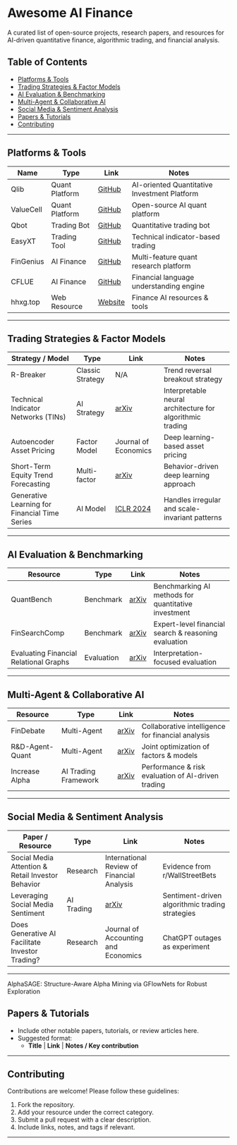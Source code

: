 # Awesome AI Finance

A curated list of open-source projects, research papers, and resources for AI-driven quantitative finance, algorithmic trading, and financial analysis.

## Table of Contents

- [Platforms & Tools](#platforms--tools)
- [Trading Strategies & Factor Models](#trading-strategies--factor-models)
- [AI Evaluation & Benchmarking](#ai-evaluation--benchmarking)
- [Multi-Agent & Collaborative AI](#multi-agent--collaborative-ai)
- [Social Media & Sentiment Analysis](#social-media--sentiment-analysis)
- [Papers & Tutorials](#papers--tutorials)
- [Contributing](#contributing)

---

## Platforms & Tools

| Name | Type | Link | Notes |
|------|------|------|-------|
| Qlib | Quant Platform | [GitHub](https://github.com/microsoft/qlib) | AI-oriented Quantitative Investment Platform |
| ValueCell | Quant Platform | [GitHub](https://github.com/ValueCell-ai/valuecell) | Open-source AI quant platform |
| Qbot | Trading Bot | [GitHub](https://github.com/UFund-Me/Qbot) | Quantitative trading bot |
| EasyXT | Trading Tool | [GitHub](https://github.com/quant-king299/EasyXT) | Technical indicator-based trading |
| FinGenius | AI Finance | [GitHub](https://github.com/HuaYaoAI/FinGenius) | Multi-feature quant research platform |
| CFLUE | AI Finance | [GitHub](https://github.com/aliyun/cflue) | Financial language understanding engine |
| hhxg.top | Web Resource | [Website](https://hhxg.top/) | Finance AI resources & tools |

---

## Trading Strategies & Factor Models

| Strategy / Model | Type | Link | Notes |
|-----------------|------|------|-------|
| R-Breaker | Classic Strategy | N/A | Trend reversal breakout strategy |
| Technical Indicator Networks (TINs) | AI Strategy | [arXiv](https://arxiv.org/abs/2507.20202) | Interpretable neural architecture for algorithmic trading |
| Autoencoder Asset Pricing | Factor Model | Journal of Economics | Deep learning-based asset pricing |
| Short-Term Equity Trend Forecasting | Multi-factor | [arXiv](https://arxiv.org/html/2508.14656) | Behavior-driven deep learning approach |
| Generative Learning for Financial Time Series | AI Model | [ICLR 2024](https://openreview.net/forum?id=CdjnzWsQax) | Handles irregular and scale-invariant patterns |

---

## AI Evaluation & Benchmarking

| Resource | Type | Link | Notes |
|----------|------|------|-------|
| QuantBench | Benchmark | [arXiv](https://arxiv.org/abs/2504.18600) | Benchmarking AI methods for quantitative investment |
| FinSearchComp | Benchmark | [arXiv](https://arxiv.org/abs/2509.13160) | Expert-level financial search & reasoning evaluation |
| Evaluating Financial Relational Graphs | Evaluation | [arXiv](https://arxiv.org/abs/2410.07216) | Interpretation-focused evaluation |

---

## Multi-Agent & Collaborative AI

| Resource | Type | Link | Notes |
|----------|------|------|-------|
| FinDebate | Multi-Agent | [arXiv](https://arxiv.org/abs/2509.17395) | Collaborative intelligence for financial analysis |
| R&D-Agent-Quant | Multi-Agent | [arXiv](https://arxiv.org/abs/2505.15155) | Joint optimization of factors & models |
| Increase Alpha | AI Trading Framework | [arXiv](https://www.arxiv.org/abs/2509.16707) | Performance & risk evaluation of AI-driven trading |

---

## Social Media & Sentiment Analysis

| Paper / Resource | Type | Link | Notes |
|-----------------|------|------|-------|
| Social Media Attention & Retail Investor Behavior | Research | International Review of Financial Analysis | Evidence from r/WallStreetBets |
| Leveraging Social Media Sentiment | AI Trading | [arXiv](https://arxiv.org/abs/2508.02089) | Sentiment-driven algorithmic trading strategies |
| Does Generative AI Facilitate Investor Trading? | Research | Journal of Accounting and Economics | ChatGPT outages as experiment |

---

AlphaSAGE: Structure-Aware Alpha Mining via GFlowNets for Robust Exploration

## Papers & Tutorials

- Include other notable papers, tutorials, or review articles here.
- Suggested format:
  - **Title** | **Link** | **Notes / Key contribution**

---

## Contributing

Contributions are welcome! Please follow these guidelines:

1. Fork the repository.
2. Add your resource under the correct category.
3. Submit a pull request with a clear description.
4. Include links, notes, and tags if relevant.

---


